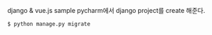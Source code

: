 

django & vue.js sample
pycharm에서 django project를 create 해준다.

```shell script
$ python manage.py migrate
```
